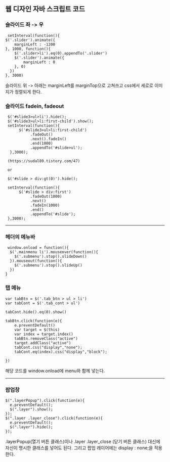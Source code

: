 ## 웹 디자인 자바 스크립트 코드

### 슬라이드 좌 -> 우
     
     setInterval(function(){
    $('.slider').animate({
        marginLeft : -1200
    }, 1000, function(){
        $('.slider>li').eq(0).appendTo('.slider')
        $('.slider').animate({
            marginLeft : 0
        }, 0)
      })
    }, 3000)
     
     
슬라이드 위 -> 아래는 marginLeft를 marginTop으로 고쳐쓰고 css에서 세로로 이미지가 정렬되게 한다.

### 슬라이드 fadein, fadeout
     
     $('#slide3>ul>li').hide(); 
     $('#slide3>ul>li:first-child').show(); 
     setInterval(function(){ 
          $('#slide3>ul>li:first-child')
               .fadeOut() 
               .next().fadeIn()
               .end(1000) 
               .appendTo('#slide>ul');         
      },3000);

     (https://sudal89.tistory.com/47)

     or
     
     $('#slide > div:gt(0)').hide();

     setInterval(function(){
          $('#slide > div:first')
               .fadeOut(1000)
               .next()
               .fadeIn(1000)
               .end()
               .appendTo('#slide');
     },3000);

***

### 헤더의 메뉴바

     window.onload = function(){
      $('.mainmenu li').mouseover(function(){
        $('.submenu').stop().slideDown()
      }).mouseout(function(){
        $('.submenu').stop().slideUp()
      })
    }
    
    
### 탭 메뉴 

    var tabBtn = $('.tab_btn > ul > li')
    var tabCont = $('.tab_cont > ul')

    tabCont.hide().eq(0).show()

    tabBtn.click(function(e){
        e.preventDefault()
        var target = $(this)
        var index = target.index()
        tabBtn.removeClass("active")
        target.addClass("active")
        tabCont.css("display","none");
        tabCont.eq(index).css("display","block");

    })
    
해당 코드를 window.onload에 menu와 함께 넣는다.  

***

### 팝업창

    $(".layerPopup").click(function(e){
      e.preventDefault();
      $(".layer").show();
    });
    $(".layer .layer_close").click(function(e){
      e.preventDefault();
      $(".layer").hide();
    });
    
    
.layerPopup(열기 버튼 클래스)이나 .layer .layer_close (닫기 버튼 클래스) 대신에 자신이 명시한 클래스를 넣어도 된다. 
그리고 팝업 레이어에는 display : none;을 적용한다.
